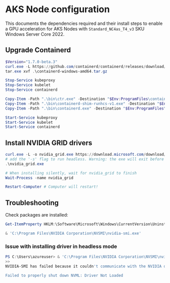 # AKS Node configuration

This documents the dependencies required and their install steps to enable a GPU acceleration for AKS Nodes with `Standard_NC4as_T4_v3` SKU Windows Server Core 2022.

## Upgrade Containerd

```powershell
$Version="1.7.0-beta.3"
curl.exe -L https://github.com/containerd/containerd/releases/download/v$Version/containerd-$Version-windows-amd64.tar.gz -o containerd-windows-amd64.tar.gz
tar.exe xvf .\containerd-windows-amd64.tar.gz

Stop-Service kubeproxy
Stop-Service kubelet
Stop-Service containerd

Copy-Item -Path ".\bin\ctr.exe" -Destination "$Env:ProgramFiles\containerd" -Force
Copy-Item -Path ".\bin\containerd-shim-runhcs-v1.exe" -Destination "$Env:ProgramFiles\containerd" -Force
Copy-Item -Path ".\bin\containerd.exe" -Destination "$Env:ProgramFiles\containerd" -Force

Start-Service kubeproxy
Start-Service kubelet
Start-Service containerd
```

## Install NVIDIA GRID drivers

```powershell
curl.exe -L -o nvidia_grid.exe https://download.microsoft.com/download/7/3/6/7361d1b9-08c8-4571-87aa-18cf671e71a0/512.78_grid_win10_win11_server2016_server2019_server2022_64bit_azure_swl.exe
# add the '-s' flag to run headless. Warning: the exe will exit before it's finished in headless mode
.\nvidia_grid.exe 

# When installing silently, wait for nvidia_grid to finish
Wait-Process -name nvidia_grid

Restart-Computer # Computer will restart!
```

## Troubleshooting

Check packages are installed:

```powershell
Get-ItemProperty HKLM:\Software\Microsoft\Windows\CurrentVersion\Uninstall\* |  Select-Object DisplayName, DisplayVersion, Publisher, InstallDate | Format-Table -AutoSize
```

```powershell
& 'C:\Program Files\NVIDIA Corporation\NVSMI\nvidia-smi.exe'
```

### Issue with installing driver in headless mode

```powershell
PS C:\Users\azureuser> & 'C:\Program Files\NVIDIA Corporation\NVSMI\nvidia-smi.exe'
>>
NVIDIA-SMI has failed because it couldn't communicate with the NVIDIA driver. Make sure that the latest NVIDIA driver is installed and running. This can also be happening if non-NVIDIA GPU is running as primary display, and NVIDIA GPU is in WDDM mode.

Failed to properly shut down NVML: Driver Not Loaded
```
